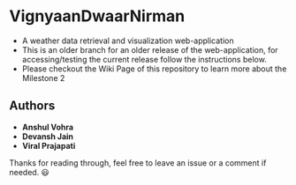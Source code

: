 # VignyaanDwaarNirman

* A weather data retrieval and visualization web-application
* This is an older branch for an older release of the web-application, for accessing/testing the current release follow the instructions below.
* Please checkout the Wiki Page of this repository to learn more about the Milestone 2

## Authors

* **Anshul Vohra** 
* **Devansh Jain**
* **Viral Prajapati**

Thanks for reading through, feel free to leave an issue or a comment if needed. 😃
